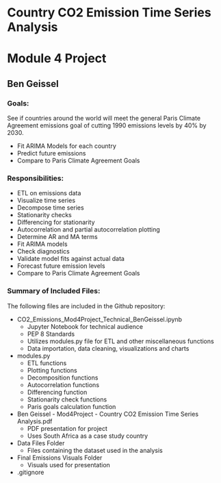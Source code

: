 # **Country CO2 Emission Time Series Analysis**
# Module 4 Project

## Ben Geissel

### Goals:
See if countries around the world will meet the general Paris Climate Agreement emissions goal of cutting 1990 emissions levels by 40% by 2030.
- Fit ARIMA Models for each country
- Predict future emissions
- Compare to Paris Climate Agreement Goals


### Responsibilities:
- ETL on emissions data
- Visualize time series
- Decompose time series
- Stationarity checks
- Differencing for stationarity
- Autocorrelation and partial autocorrelation plotting
- Determine AR and MA terms
- Fit ARIMA models
- Check diagnostics
- Validate model fits against actual data
- Forecast future emission levels
- Compare to Paris Climate Agreement Goals

### Summary of Included Files:
The following files are included in the Github repository:
- CO2_Emissions_Mod4Project_Technical_BenGeissel.ipynb
    - Jupyter Notebook for technical audience
    - PEP 8 Standards
    - Utilizes modules.py file for ETL and other miscellaneous functions
    - Data importation, data cleaning, visualizations and charts
- modules.py
   - ETL functions
   - Plotting functions
   - Decomposition functions
   - Autocorrelation functions
   - Differencing function
   - Stationarity check functions
   - Paris goals calculation function
- Ben Geissel - Mod4Project - Country CO2 Emission Time Series Analysis.pdf
   - PDF presentation for project
   - Uses South Africa as a case study country
- Data Files Folder
   - Files containing the dataset used in the analysis
- Final Emissions Visuals Folder
    - Visuals used for presentation
- .gitignore
